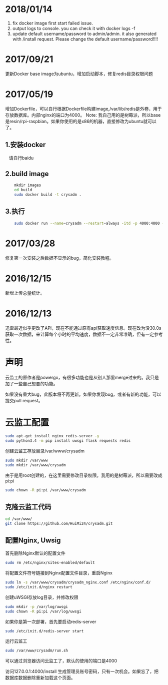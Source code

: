 # 2018/01/14
1. fix docker image first start failed issue.
2. output logs to console. you can check it with docker logs -f <container>
3. update default username/password to admin/admin. it also generated with <IP>/install request. Please change the default username/password!!!!

# 2017/09/21
更新Docker base image为ubuntu，增加启动脚本，修复redis目录权限问题

# 2017/05/19
增加Dockerfile，可以自行根据Dockerfile构建image,/var/lib/redis是外卷，用于存放数据库。内部nginx的端口为4000。
Note: 我自己用的是树莓派，所以base是resin/rpi-raspbian。如果你使用的是x86的机器，直接修改为ubuntu就可以了。

## 1.安装docker
    请自行baidu
## 2.build image
```bash
    mkdir images
    cd build 
    sudo docker build -t crysadm .
```
## 3.执行
```bash
    sudo docker run --name=crysadm --restart=always -itd -p 4000:4000 -v <redis dump file path>:/var/lib/redis crysadm
```

# 2017/03/28
修复第一次安装之后数据不显示的bug，简化安装教程。
# 2016/12/15
新增上传总量统计。

# 2016/12/13
迅雷最近似乎更改了API，现在不能通过原有api获取速度信息。现在改为没30.0s获取一次数据，来计算每个小时的平均速度，数据不一定非常准确，但有一定参考性。
# 声明
云监工的原作者是powergx，有很多功能也是从别人那里merge过来的。我只是加了一些自己想要的功能。

如果没有重大bug，此版本将不再更新。如果你发现bug，或者有新的功能，可以提交pull request。

# 云监工配置

```bash
sudo apt-get install nginx redis-server -y
sudo python3.4 -m pip install uwsgi flask requests redis
```
创建云监工存放目录/var/www/crysadm
```bash
sudo mkdir /var/www
sudo mkdir /var/www/crysadm
```
由于是用root创建的，在这里需要修改目录权限。我用的是树莓派，所以需要改成pi:pi
```bash
sudo chown -R pi:pi /var/www/crysadm
```
## 克隆云监工代码
```bash
cd /var/www/
git clone https://github.com/HuiMi24/crysadm.git
```
## 配置Nginx, Uwsig

首先删除Nginx默认的配置文件
```bash
sudo rm /etc/nginx/sites-enabled/default
```
将配置文件符号链接到Nginx配置文件目录，重启Nginx
```bash
sudo ln -s /var/www/crysadm/crysadm_nginx.conf /etc/nginx/conf.d/
sudo /etc/init.d/nginx restart
```
创建uWSGI存放log目录，并修改权限
```bash
sudo mkdir -p /var/log/uwsgi
sudo chown -R pi:pi /var/log/uwsgi
```
如果你是第一次部署，首先要启动redis-server
```bash
sudo /etc/init.d/redis-server start
```
运行云监工
```bash
sudo /var/www/crysadm/run.sh
```

可以通过浏览器访问云监工了，默认的使用的端口是4000

访问127.0.0.1:4000/install 生成管理员账号密码，只有一次机会。如果忘了，把数据库数据删除重新加载这个页面。

